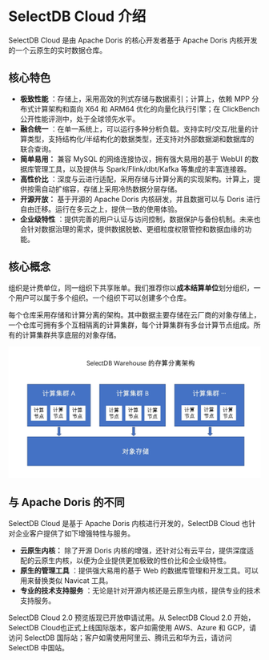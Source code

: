 # SelectDB Cloud 介绍

SelectDB Cloud 是由 Apache Doris 的核心开发者基于 Apache Doris 内核开发的一个云原生的实时数据仓库。

## 核心特色

- **极致性能** ：存储上，采用高效的列式存储与数据索引；计算上，依赖 MPP 分布式计算架构和面向 X64 和 ARM64 优化的向量化执行引擎；在 ClickBench 公开性能评测中，处于全球领先水平。
- **融合统一** ：在单一系统上，可以运行多种分析负载。支持实时/交互/批量的计算类型，支持结构化/半结构化的数据类型，还支持对外部数据湖和数据库的联合查询。
- **简单易用：** 兼容 MySQL 的网络连接协议，拥有强大易用的基于 WebUI 的数据库管理工具，以及提供与 Spark/Flink/dbt/Kafka 等集成的丰富连接器。
- **高性价比** ：深度与云进行适配，采用存储与计算分离的实现架构。计算上，提供按需自动扩缩容，存储上采用冷热数据分层存储。
- **开源开放：** 基于开源的 Apache Doris 内核研发，并且数据可以与 Doris 进行自由迁移。运行在多云之上，提供一致的使用体验。
- **企业级特性** ：提供完善的用户认证与访问控制，数据保护与备份机制。未来也会针对数据治理的需求，提供数据脱敏、更细粒度权限管控和数据血缘的功能。



## 核心概念

组织是计费单位，同一组织下共享账单。我们推荐你以**成本结算单位**划分组织，一个用户可以属于多个组织。一个组织下可以创建多个仓库。

每个仓库采用存储和计算分离的架构。其中数据主要存储在云厂商的对象存储上，一个仓库可拥有多个互相隔离的计算集群，每个计算集群有多台计算节点组成。所有的计算集群共享底层的对象存储。

![](./assets/image-20221108222006853-7917305.png)

## 与 Apache Doris 的不同

SelectDB Cloud 是基于 Apache Doris 内核进行开发的，SelectDB Cloud 也针对企业客户提供了如下增强特性与服务。

- **云原生内核：** 除了开源 Doris 内核的增强，还针对公有云平台，提供深度适配的云原生内核，以便为企业提供更加极致的性价比和企业级特性。
- **原生的管理工具** ：提供强大易用的基于 Web 的数据库管理和开发工具。可以用来替换类似 Navicat 工具。
- **专业的技术支持服务** ：无论是针对开源内核还是云原生内核，提供专业的技术支持服务。


SelectDB Cloud 2.0 预览版现已开放申请试用。从 SelectDB Cloud 2.0 开始，SelectDB Cloud也正式上线国际版本，客户如需使用 AWS、Azure 和 GCP，请访问 SelectDB 国际站；客户如需使用阿里云、腾讯云和华为云，请访问 SelectDB 中国站。
